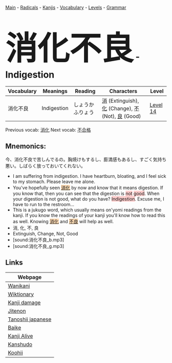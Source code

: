 <style> bigfont {font-size: 100px}</style>
[Main](../README.md) -
[Radicals](../radicals.md) -
[Kanjis](../kanjis.md) -
[Vocabulary](../vocabulary.md) -
[Levels](../levels.md) -
[Grammar](../grammar.md)
# <bigfont> 消化不良</bigfont> - Indigestion 

| Vocabulary | Meanings | Reading | Characters | Level |
| --- | --- | --- | --- | --- |
| 消化不良 | Indigestion | しょうかふりょう |  [消](../kanjis/消.md) (Extinguish), [化](../kanjis/化.md) (Change), [不](../kanjis/不.md) (Not), [良](../kanjis/良.md) (Good) | [Level 14](../levels/wk_level14.md) |

Previous vocab: [消化](消化.md) Next vocab: [不合格](不合格.md) 

## Mnemonics:
今、消化不良で苦しんでるの。胸焼けもするし、膨満感もあるし、すごく気持ち悪い。しばらく放っておいてくれない。
* I am suffering from indigestion. I have heartburn, bloating, and I feel sick to my stomach. Please leave me alone.
* You've hopefully seen <span style="background-color:#fed8b1"> [消化](https://jisho.org/search/消化)</span> by now and know that it means digestion. If you know that, then you can see that the digestion is <span style="background-color:#ffcccb"> not</span> <span style="background-color:#ffcccb"> good</span>. When your digestion is not good, what do you have? <span style="background-color:#ffcccb"> Indigestion</span>. Excuse me, I have to run to the restroom...
* This is a jukugo word, which usually means on'yomi readings from the kanji. If you know the readings of your kanji you'll know how to read this as well. Knowing <span style="background-color:#fed8b1"> [消化](https://jisho.org/search/消化)</span> and <span style="background-color:#fed8b1"> [不良](https://jisho.org/search/不良)</span> will help as well.
* 消, 化, 不, 良
* Extinguish, Change, Not, Good
* [sound:消化不良_b.mp3]
* [sound:消化不良_g.mp3]


## Links 

| Webpage |
| --- |
| [Wanikani          ](https://www.wanikani.com/kanji/消化不良) |
| [Wiktionary        ](https://en.wiktionary.org/wiki/消化不良) |
| [Kanji damage      ](http://www.kanjidamage.com/kanji/search?utf8=✓&q=消化不良) |
| [Jitenon           ](https://jitenon.com/kanji/消化不良) |
| [Tanoshii japanese ](https://www.tanoshiijapanese.com/dictionary/kanji.cfm?k=消化不良) |
| [Baike             ](https://baike.baidu.com/item/消化不良) |
| [Kanji Alive       ](https://app.kanjialive.com/消化不良) |
| [Kanshudo          ](https://www.kanshudo.com/searchmn?q=消化不良) |
| [Koohii            ](https://kanji.koohii.com/study/kanji/消化不良) |
